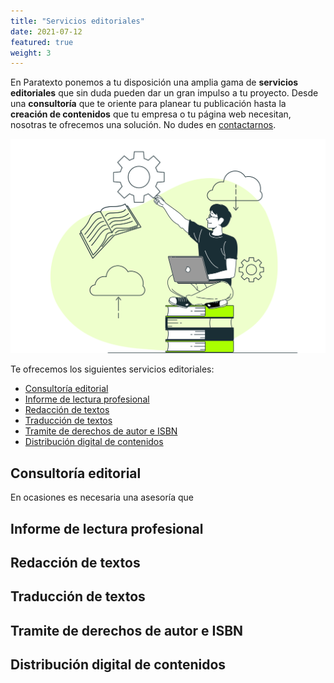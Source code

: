 ```yaml
---
title: "Servicios editoriales"
date: 2021-07-12
featured: true
weight: 3
---
```


En Paratexto ponemos a tu disposición una amplia gama de **servicios editoriales** que sin duda pueden dar un gran impulso a tu proyecto. Desde una **consultoría** que te oriente para planear tu publicación hasta la **creación de contenidos** que tu empresa o tu página web necesitan, nosotras te ofrecemos una solución. No dudes en [contactarnos](/contact/).

![Consultoría editorial](/images/consultoria.svg)

Te ofrecemos los siguientes servicios editoriales:

- [Consultoría editorial](#consultor-a-editorial)
- [Informe de lectura profesional](#informe-de-lectura-profesional)
- [Redacción de textos](#redacci-n-de-textos)
- [Traducción de textos](#traducci-n-de-textos)
- [Tramite de derechos de autor e ISBN](#tramite-de-derechos-de-autor-e-isbn)
- [Distribución digital de contenidos](#distribuci-n-digital-de-contenidos)


## Consultoría editorial

En ocasiones es necesaria una asesoría que 

## Informe de lectura profesional
## Redacción de textos
## Traducción de textos
## Tramite de derechos de autor e ISBN
## Distribución digital de contenidos
